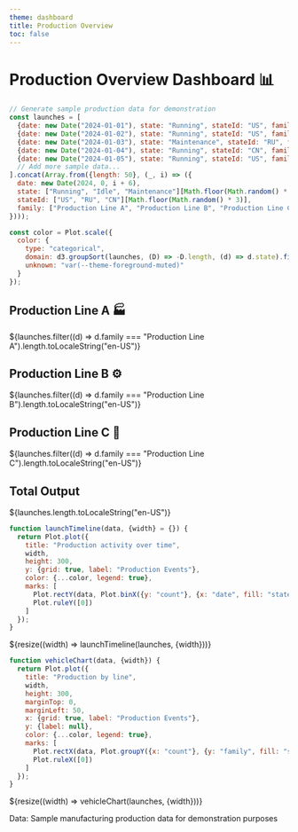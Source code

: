 ```yaml
---
theme: dashboard
title: Production Overview
toc: false
---
```


# Production Overview Dashboard 📊

<!-- Load and transform the data -->

```js
// Generate sample production data for demonstration
const launches = [
  {date: new Date("2024-01-01"), state: "Running", stateId: "US", family: "Production Line A"},
  {date: new Date("2024-01-02"), state: "Running", stateId: "US", family: "Production Line A"},
  {date: new Date("2024-01-03"), state: "Maintenance", stateId: "RU", family: "Production Line B"},
  {date: new Date("2024-01-04"), state: "Running", stateId: "CN", family: "Production Line C"},
  {date: new Date("2024-01-05"), state: "Running", stateId: "US", family: "Production Line A"},
  // Add more sample data...
].concat(Array.from({length: 50}, (_, i) => ({
  date: new Date(2024, 0, i + 6),
  state: ["Running", "Idle", "Maintenance"][Math.floor(Math.random() * 3)],
  stateId: ["US", "RU", "CN"][Math.floor(Math.random() * 3)],
  family: ["Production Line A", "Production Line B", "Production Line C"][Math.floor(Math.random() * 3)]
})));
```

<!-- A shared color scale for consistency, sorted by the number of launches -->

```js
const color = Plot.scale({
  color: {
    type: "categorical",
    domain: d3.groupSort(launches, (D) => -D.length, (d) => d.state).filter((d) => d !== "Other"),
    unknown: "var(--theme-foreground-muted)"
  }
});
```

<!-- Cards with big numbers -->

<div class="grid grid-cols-4">
  <div class="card">
    <h2>Production Line A 🏭</h2>
    <span class="big">${launches.filter((d) => d.family === "Production Line A").length.toLocaleString("en-US")}</span>
  </div>
  <div class="card">
    <h2>Production Line B ⚙️</h2>
    <span class="big">${launches.filter((d) => d.family === "Production Line B").length.toLocaleString("en-US")}</span>
  </div>
  <div class="card">
    <h2>Production Line C 🔧</h2>
    <span class="big">${launches.filter((d) => d.family === "Production Line C").length.toLocaleString("en-US")}</span>
  </div>
  <div class="card">
    <h2>Total Output</h2>
    <span class="big">${launches.length.toLocaleString("en-US")}</span>
  </div>
</div>

<!-- Plot of launch history -->

```js
function launchTimeline(data, {width} = {}) {
  return Plot.plot({
    title: "Production activity over time",
    width,
    height: 300,
    y: {grid: true, label: "Production Events"},
    color: {...color, legend: true},
    marks: [
      Plot.rectY(data, Plot.binX({y: "count"}, {x: "date", fill: "state", interval: "day", tip: true})),
      Plot.ruleY([0])
    ]
  });
}
```

<div class="grid grid-cols-1">
  <div class="card">
    ${resize((width) => launchTimeline(launches, {width}))}
  </div>
</div>

<!-- Plot of launch vehicles -->

```js
function vehicleChart(data, {width}) {
  return Plot.plot({
    title: "Production by line",
    width,
    height: 300,
    marginTop: 0,
    marginLeft: 50,
    x: {grid: true, label: "Production Events"},
    y: {label: null},
    color: {...color, legend: true},
    marks: [
      Plot.rectX(data, Plot.groupY({x: "count"}, {y: "family", fill: "state", tip: true, sort: {y: "-x"}})),
      Plot.ruleX([0])
    ]
  });
}
```

<div class="grid grid-cols-1">
  <div class="card">
    ${resize((width) => vehicleChart(launches, {width}))}
  </div>
</div>

Data: Sample manufacturing production data for demonstration purposes
